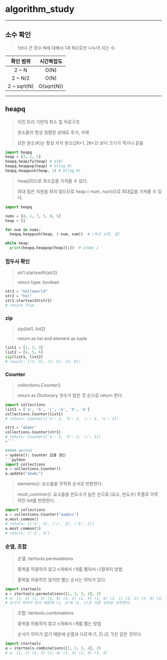 # algorithm_study
___
## 소수 확인
> 1보다 큰 정수 N에 대해서 1과 N으로만 나누어 지는 수.

|확인 범위|시간복잡도|
|:---:|:---:|
|2 ~ N|O(N)|
|2 ~ N/2|O(N)|
|2 ~ sqrt(N)|O(sqrt(N))|
___

## heapq
> 이진 트리 기반의 최소 힙 자료구조
>
> 원소들이 항상 정렬된 상태로 추가, 삭제
>
> 모든 원소(K)는 항상 자식 원소(2K+1, 2K+2) 보다 크기가 작거나 같음
```python
import heapq
heap = [3, 2, 5]
heapq.heapify(heap) # O(N)
heapq.heappop(heap) # O(log N)
heapq.heappush(heap, 1) # O(log N)
```
> heap[0]으로 최소값을 가져올 수 있다.
>
> 최대 힙은 지원을 하지 않으므로 heap (-num, num)으로 최대값을 가져올 수 있다.
```python
import heapq

nums = [4, 1, 7, 3, 8, 5]
heap = []

for num in nums:
  heapq.heappush(heap, (-num, num))  # (우선 순위, 값)

while heap:
  print(heapq.heappop(heap)[1])  # index 1
```
### 접두사 확인
> str1.startswith(str2)
> 
> return type: boolean
```python
str1 = "helloworld"
str2 = "hel"
str1.startswith(str2)
# return True
```

### zip
> zip(list1, list2)
>
> return as list and element as tuple
```python
list1 = [1, 2, 3]
list2 = [4, 5, 6]
zip(list1, list2)
# result: [(1, 4), (2, 5), (3, 6))
```

### Counter
> collections.Counter()
> 
> return as Dictionary
> 갯수가 많은 것 순으로 return 한다.
```python
import collections
list1 = ['a', 'b', 'c', 'a', 'b', 'e']
collections.Counter(list1)
# return: Counter({'a': 2, 'b': 2, 'c': 1, 'e': 1})

str1 = "ababc"
collections.Counter(str1)
# return: Counter({'a': 2, 'b': 2, 'c': 1})
>```

##### method
> update(): Counter 값을 갱신
```python
import collections
a = collections.Counter()
a.update("ababc")
```
> elements(): 요소들을 무작위 순서로 반환한다.

> most_common(): 요소들을 빈도수가 높은 순으로 (요소, 빈도수) 투플로 이루어진 list를 반환한다.
```python
import collections
a = collections.Counter("aaabcc")
a.most_common()
# return: [('a', 3), ('c', 2), ('b', 1)]
a.most_common(3)
# return: [('a', 3)]
```

### 순열, 조합
> 순열: itertools.permutations
>
> 중복을 허용하지 않고 n개에서 r개를 뽑아서 나열까지 방법
>
> 중복을 허용하진 않지만 뽑는 순서는 의미가 있다.
```python
import itertools
a = itertools.permutations([1, 2, 3, 4], 2)
# a: (1, 2) (1, 3) (1, 4) (2, 1) (2, 3) (2, 4) (3, 1) (3, 2) (3, 4) (4, 1) (4, 2) (4, 3)
# 순서가 의미가 있기 때문에 (1, 2)와 (2, 1)은 다른 것으로 간주한다.
```

> 조합: itertools.combinations
>
> 중복을 허용하지 않고 n개에서 r개를 뽑는 방법
>
> 순서가 의미가 없기 때문에 순열과 다르게 (1, 2) (2, 1)은 같은 것이다.
```python
import itertools
a = itertools.combinations([1, 2, 3, 4], 2)
# a: (1, 2) (1, 3) (1, 4) (2, 3) (2, 4) (3, 4)
```